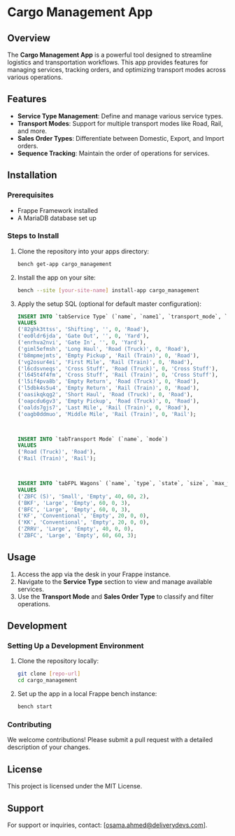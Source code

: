 # Cargo Management App

## Overview

The **Cargo Management App** is a powerful tool designed to streamline logistics and transportation workflows. This app provides features for managing services, tracking orders, and optimizing transport modes across various operations.

## Features

- **Service Type Management**: Define and manage various service types.
- **Transport Modes**: Support for multiple transport modes like Road, Rail, and more.
- **Sales Order Types**: Differentiate between Domestic, Export, and Import orders.
- **Sequence Tracking**: Maintain the order of operations for services.

## Installation

### Prerequisites

- Frappe Framework installed
- A MariaDB database set up

### Steps to Install

1. Clone the repository into your apps directory:
   ```bash
   bench get-app cargo_management
   ```
2. Install the app on your site:
   ```bash
   bench --site [your-site-name] install-app cargo_management
   ```
3. Apply the setup SQL (optional for default master configuration):
   ```sql
   INSERT INTO `tabService Type` (`name`, `name1`, `transport_mode`, `applicable`, `job_type`)
   VALUES
   ('82ghk3ttss', 'Shifting', '', 0, 'Road'),
   ('eo0ldr6jda', 'Gate Out', '', 0, 'Yard'),
   ('enrhva2nvi', 'Gate In', '', 0, 'Yard'),
   ('giml5efmsh', 'Long Haul', 'Road (Truck)', 0, 'Road'),
   ('b8mpmejmts', 'Empty Pickup', 'Rail (Train)', 0, 'Road'),
   ('vg2osur4ei', 'First Mile', 'Rail (Train)', 0, 'Road'),
   ('l6cdsvneqs', 'Cross Stuff', 'Road (Truck)', 0, 'Cross Stuff'),
   ('l645t4f4fm', 'Cross Stuff', 'Rail (Train)', 0, 'Cross Stuff'),
   ('l5if4pva8b', 'Empty Return', 'Road (Truck)', 0, 'Road'),
   ('l5dbk4s5u4', 'Empty Return', 'Rail (Train)', 0, 'Road'),
   ('oasikqkqg2', 'Short Haul', 'Road (Truck)', 0, 'Road'),
   ('oapcdu6gv3', 'Empty Pickup', 'Road (Truck)', 0, 'Road'),
   ('oalds7gjs7', 'Last Mile', 'Rail (Train)', 0, 'Road'),
   ('oagb0ddmuo', 'Middle Mile', 'Rail (Train)', 0, 'Rail');



   INSERT INTO `tabTransport Mode` (`name`, `mode`)
   VALUES
   ('Road (Truck)', 'Road'),
   ('Rail (Train)', 'Rail');



   INSERT INTO `tabFPL Wagons` (`name`, `type`, `state`, `size`, `max_weight`, `max_count`)
   VALUES
   ('ZBFC (S)', 'Small', 'Empty', 40, 60, 2),
   ('BKF', 'Large', 'Empty', 60, 0, 3),
   ('BFC', 'Large', 'Empty', 60, 0, 3),
   ('KF', 'Conventional', 'Empty', 20, 0, 0),
   ('KK', 'Conventional', 'Empty', 20, 0, 0),
   ('ZRRV', 'Large', 'Empty', 40, 0, 0),
   ('ZBFC', 'Large', 'Empty', 60, 60, 3);
   ```

## Usage

1. Access the app via the desk in your Frappe instance.
2. Navigate to the **Service Type** section to view and manage available services.
3. Use the **Transport Mode** and **Sales Order Type** to classify and filter operations.

## Development

### Setting Up a Development Environment

1. Clone the repository locally:
   ```bash
   git clone [repo-url]
   cd cargo_management
   ```
2. Set up the app in a local Frappe bench instance:
   ```bash
   bench start
   ```

### Contributing

We welcome contributions! Please submit a pull request with a detailed description of your changes.

## License

This project is licensed under the MIT License.

## Support

For support or inquiries, contact: [[osama.ahmed@deliverydevs.com](mailto\:osama.ahmed@deliverydevs.com)].



